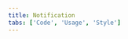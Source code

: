 ```yaml
---
title: Notification
tabs: ['Code', 'Usage', 'Style']
---
```



<component
    name="Inline notification"
    component="notification"
    variation="inline-notification"
    experimental="true"
    >
</component>
<component
    name="Toast notification"
    component="notification"
    variation="toast-notification"
    experimental="true"
    >
</component>
<component-docs component="notification" experimental="true"></component-docs>

